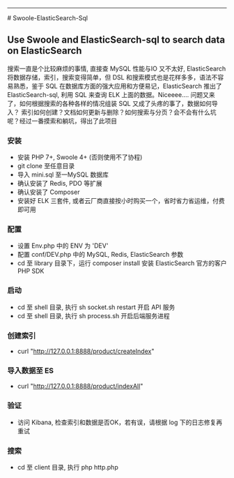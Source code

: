 <hr /># Swoole-ElasticSearch-Sql

## Use Swoole and ElasticSearch-sql to search data on ElasticSearch
搜索一直是个比较麻烦的事情, 直接查 MySQL 性能与IO 又不太好, ElasticSearch 将数据存储，索引，搜索变得简单，但 DSL 和搜索模式也是花样多多，语法不容易熟悉，鉴于 SQL 在数据库方面的强大应用和方便易记，ElasticSearch 推出了 ElasticSearch-sql, 利用 SQL 来查询 ELK 上面的数据。Niceeee.... 问题又来了，如何根据搜索的各种各样的情况组装 SQL 又成了头疼的事了，数据如何导入？ 索引如何创建？文档如何更新与删除？如何搜索与分页？会不会有什么坑呢？经过一番摸索和躺坑，得出了此项目

### 安装
- 安装 PHP 7+, Swoole 4+ (否则使用不了协程)
- git clone 至任意目录
- 导入 mini.sql 至一MySQL 数据库
- 确认安装了 Redis, PDO 等扩展
- 确认安装了 Composer
- 安装好 ELK 三套件, 或者云厂商直接按小时购买一个，省时省力省运维，付费即可用

### 配置
- 设置 Env.php 中的 ENV 为 'DEV'
- 配置 conf/DEV.php 中的 MySQL, Redis, ElasticSearch 参数
- cd 至 library 目录下，运行 composer install 安装 ElasticSearch 官方的客户 PHP SDK

### 启动
- cd 至 shell 目录, 执行 sh socket.sh restart 开启 API 服务
- cd 至 shell 目录, 执行 sh process.sh 开启后端服务进程

### 创建索引
- curl "http://127.0.0.1:8888/product/createIndex"

### 导入数据至 ES
- curl "http://127.0.0.1:8888/product/indexAll"

### 验证
- 访问 Kibana, 检查索引和数据是否OK，若有误，请根据 log 下的日志修复再重试

### 搜索
- cd 至 client 目录, 执行 php http.php
